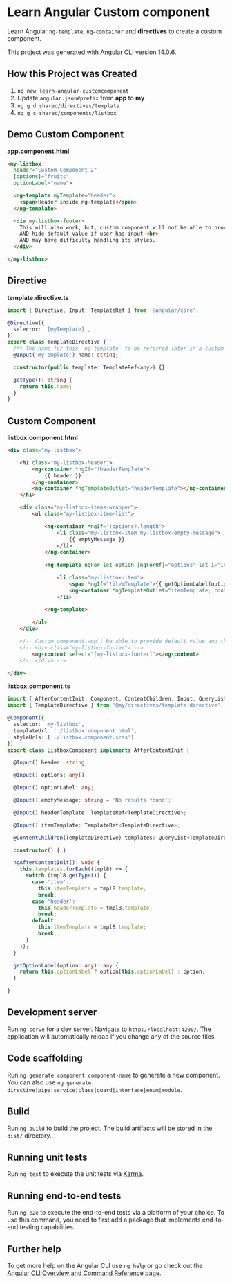 # Learn Angular Custom component

Learn Angular `ng-template`, `ng-container` and **directives** to create a custom component.

This project was generated with [Angular CLI](https://github.com/angular/angular-cli) version 14.0.6.

## How this Project was Created

1. `ng new learn-angular-customcomponent`
2. Update `angular.json#prefix` from **app** to **my**
3. `ng g d shared/directives/template`
4. `ng g c shared/components/listbox`

## Demo Custom Component

**app.component.html**

```html
<my-listbox
  header="Custom Component 2"
  [options]="fruits"
  optionLabel="name">

  <ng-template myTemplate="header">
    <span>Header inside ng-template</span>
  </ng-template>

  <div my-listbox-footer>
    This will also work, but, custom component will not be able to provide default values <br>
    AND hide default value if user has input <br>
    AND may have difficulty handling its styles.
  </div>

</my-listbox>
```

## Directive

**template.directive.ts**

```ts
import { Directive, Input, TemplateRef } from '@angular/core';

@Directive({
  selector: '[myTemplate]',
})
export class TemplateDirective {
  /** The name for this `ng-template` to be referred later in a custom component */
  @Input('myTemplate') name: string;

  constructor(public template: TemplateRef<any>) {}

  getType(): string {
    return this.name;
  }
}
```

## Custom Component

**listbox.component.html**
```html
<div class="my-listbox">

    <h1 class="my-listbox-header">
        <ng-container *ngIf="!headerTemplate">
            {{ header }}
        </ng-container>
        <ng-container *ngTemplateOutlet="headerTemplate"></ng-container>
    </h1>

    <div class="my-listbox-items-wrapper">
        <ul class="my-listbox-item-list">

            <ng-container *ngIf="!options?.length">
                <li class="my-listbox-item my-listbox-empty-message">
                    {{ emptyMessage }}
                </li>
            </ng-container>
            
            <ng-template ngFor let-option [ngForOf]="options" let-i="index">

                <li class="my-listbox-item">
                    <span *ngIf="!itemTemplate">{{ getOptionLabel(option) }}</span>
                    <ng-container *ngTemplateOutlet="itemTemplate; context: { $implicit: getOptionLabel(option), index: i }"></ng-container>
                </li>

            </ng-template>
    
        </ul>
    </div>

    <!-- Custom component won't be able to provide default value and the Div element will always display even if no values -->
    <!-- <div class="my-listbox-footer"> -->
        <ng-content select="[my-listbox-footer]"></ng-content>
    <!-- </div> -->

</div>
```

**listbox.component.ts**

```ts
import { AfterContentInit, Component, ContentChildren, Input, QueryList, TemplateRef } from '@angular/core';
import { TemplateDirective } from '@my/directives/template.directive';

@Component({
  selector: 'my-listbox',
  templateUrl: './listbox.component.html',
  styleUrls: ['./listbox.component.scss']
})
export class ListboxComponent implements AfterContentInit {

  @Input() header: string;

  @Input() options: any[];

  @Input() optionLabel: any;

  @Input() emptyMessage: string = 'No results found';

  @Input() headerTemplate: TemplateRef<TemplateDirective>;

  @Input() itemTemplate: TemplateRef<TemplateDirective>;

  @ContentChildren(TemplateDirective) templates: QueryList<TemplateDirective>;

  constructor() { }

  ngAfterContentInit(): void {
    this.templates.forEach((tmpl8) => {
      switch (tmpl8.getType()) {
        case 'item':
          this.itemTemplate = tmpl8.template;
          break;
        case 'header':
          this.headerTemplate = tmpl8.template;
          break;
        default:
          this.itemTemplate = tmpl8.template;
          break;
      }
    });
  }

  getOptionLabel(option: any): any {
    return this.optionLabel ? option[this.optionLabel] : option;
  }

}
```

## Development server

Run `ng serve` for a dev server. Navigate to `http://localhost:4200/`. The application will automatically reload if you change any of the source files.

## Code scaffolding

Run `ng generate component component-name` to generate a new component. You can also use `ng generate directive|pipe|service|class|guard|interface|enum|module`.

## Build

Run `ng build` to build the project. The build artifacts will be stored in the `dist/` directory.

## Running unit tests

Run `ng test` to execute the unit tests via [Karma](https://karma-runner.github.io).

## Running end-to-end tests

Run `ng e2e` to execute the end-to-end tests via a platform of your choice. To use this command, you need to first add a package that implements end-to-end testing capabilities.

## Further help

To get more help on the Angular CLI use `ng help` or go check out the [Angular CLI Overview and Command Reference](https://angular.io/cli) page.
